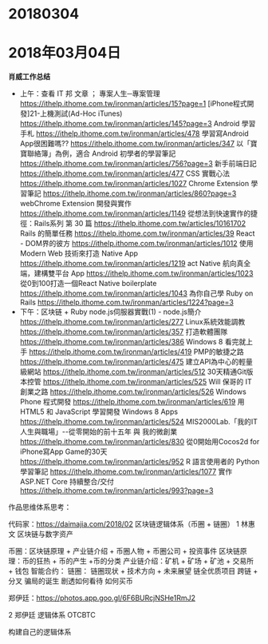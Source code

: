 # 20180304

# 2018年03月04日
**肖威工作总结**
- 上午：查看 IT 邦 文章 ；
專案人生─專案管理
https://ithelp.ithome.com.tw/ironman/articles/15?page=1
[iPhone程式開發]21-上機測試(Ad-Hoc iTunes)
https://ithelp.ithome.com.tw/ironman/articles/145?page=3
Android 學習手札
https://ithelp.ithome.com.tw/ironman/articles/478
學習寫Android App很困難嗎??
https://ithelp.ithome.com.tw/ironman/articles/347
以「寶寶聯絡簿」為例，適合 Android 初學者的學習筆記
https://ithelp.ithome.com.tw/ironman/articles/756?page=3
新手前端日記
https://ithelp.ithome.com.tw/ironman/articles/477
CSS 實戰心法
https://ithelp.ithome.com.tw/ironman/articles/1027
Chrome Extension 學習筆記
https://ithelp.ithome.com.tw/ironman/articles/860?page=3
webChrome Extension 開發與實作
https://ithelp.ithome.com.tw/ironman/articles/1149
從想法到快速實作的捷徑：Rails系列 第 30 篇
https://ithelp.ithome.com.tw/articles/10161702
Rails 的簡單任務
https://ithelp.ithome.com.tw/ironman/articles/39
React - DOM界的彼方
https://ithelp.ithome.com.tw/ironman/articles/1012
使用 Modern Web 技術來打造 Native App
https://ithelp.ithome.com.tw/ironman/articles/1219
act Native 航向真全端，建構雙平台 App
https://ithelp.ithome.com.tw/ironman/articles/1023
從0到100打造一個React Native boilerplate
https://ithelp.ithome.com.tw/ironman/articles/1043
為你自己學 Ruby on Rails
https://ithelp.ithome.com.tw/ironman/articles/1224?page=3
- 下午：区块链 + Ruby
node.js伺服器實戰(1) - node.js簡介
https://ithelp.ithome.com.tw/ironman/articles/277
Linux系統效能調教
https://ithelp.ithome.com.tw/ironman/articles/357
打造軟體團隊
https://ithelp.ithome.com.tw/ironman/articles/386
Windows 8 看完就上手
https://ithelp.ithome.com.tw/ironman/articles/419
PMP的敏捷之路
https://ithelp.ithome.com.tw/ironman/articles/475
建立API為中心的輕量級網站
https://ithelp.ithome.com.tw/ironman/articles/512
30天精通Git版本控管
https://ithelp.ithome.com.tw/ironman/articles/525
Will 保哥的 IT 創業之路
https://ithelp.ithome.com.tw/ironman/articles/526
Windows Phone 程式開發
https://ithelp.ithome.com.tw/ironman/articles/619
用 HTML5 和 JavaScript 學習開發 Windows 8 Apps
https://ithelp.ithome.com.tw/ironman/articles/524
MIS2000Lab.「我的IT人生與職場」--從零開始的前十五年 與 我的微創業
https://ithelp.ithome.com.tw/ironman/articles/830
從0開始用Cocos2d for iPhone寫App Game的30天
https://ithelp.ithome.com.tw/ironman/articles/952
R 語言使用者的 Python 學習筆記
https://ithelp.ithome.com.tw/ironman/articles/1077
實作 ASP.NET Core 持續整合/交付
https://ithelp.ithome.com.tw/ironman/articles/993?page=3


作品思维体系思考：

代码家：https://daimajia.com/2018/02
区块链逻辑体系（币圈 + 链圈）
1 林惠文 区块链与数字资产

币圈：区块链原理 + 产业链介绍 + 币圈人物 + 币圈公司 + 投资事件
区块链原理：币的狂热 + 币的产生 +币的分类
产业链介绍：矿机 + 矿场 + 矿池 + 交易所 + 钱包
智能合约：
链圈：
链圈现状 + 技术方向 + 未来展望
链全优质项目
跨链 + 分叉
骗局的诞生
剧透如何看待
如何买币

郑伊廷：https://photos.app.goo.gl/6F6BURcjNSHe1RmJ2

2 郑伊廷 逻辑体系 OTCBTC

构建自己的逻辑体系
